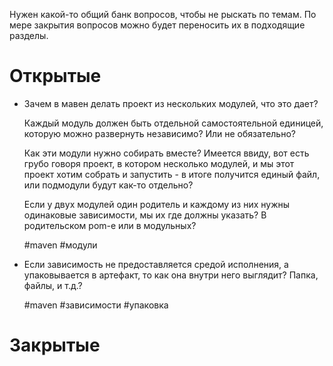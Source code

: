 Нужен какой-то общий банк вопросов, чтобы не рыскать по темам. По мере закрытия вопросов можно будет переносить их в подходящие разделы.

# Открытые

* Зачем в мавен делать проект из нескольких модулей, что это дает?

  Каждый модуль должен быть отдельной самостоятельной единицей, которую можно развернуть независимо? Или не обязательно?

  Как эти модули нужно собирать вместе? Имеется ввиду, вот есть грубо говоря проект, в котором несколько модулей, и мы этот проект хотим собрать и запустить - в итоге получится единый файл, или подмодули будут как-то отдельно?

  Если у двух модулей один родитель и каждому из них нужны одинаковые зависимости, мы их где должны указать? В родительском pom-е или в модульных?

  #maven #модули

* Если зависимость не предоставляется средой исполнения, а упаковывается в артефакт, то как она внутри него выглядит? Папка, файлы, и т.д.?

  #maven #зависимости #упаковка

# Закрытые